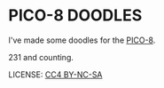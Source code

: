 # PICO-8 DOODLES

I've made some doodles for the [PICO-8](https://www.lexaloffle.com/pico-8.php).

231 and counting.

LICENSE: [CC4 BY-NC-SA](https://creativecommons.org/licenses/by-nc-sa/4.0/)
